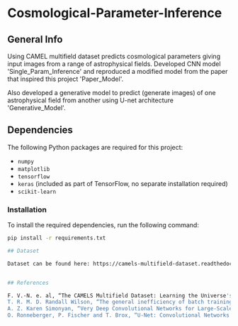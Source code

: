 # Cosmological-Parameter-Inference

## General Info

Using CAMEL multifield dataset predicts cosmological parameters giving input images from a range of astrophysical fields. Developed CNN model 'Single_Param_Inference' and reproduced a modified model from the paper that inspired this project 'Paper_Model'. <br/>

Also developed a generative model to predict (generate images) of one astrophysical field from another using U-net architecture 'Generative_Model'. <br/>

## Dependencies

The following Python packages are required for this project:

- `numpy`
- `matplotlib`
- `tensorflow`
- `keras` (included as part of TensorFlow, no separate installation required)
- `scikit-learn`

### Installation

To install the required dependencies, run the following command:

```bash
pip install -r requirements.txt

## Dataset

Dataset can be found here: https://camels-multifield-dataset.readthedocs.io/en/latest/


## References

F. V.-N. e. al, “The CAMELS Multifield Dataset: Learning the Universe's Fundamental Parameters with Artificial Intelligence,” arxiv, 2021. <br/>
T. R. M. D. Randall Wilson, “The general inefficiency of batch training for gradient descent learning,” Neural Networks , vol. 16, no. 10, pp. 1429-1451, 2003. <br/>
A. Z. Karen Simonyan, “Very Deep Convolutional Networks for Large-Scale Image Recognition,” arxiv, 2014. <br/> 
O. Ronneberger, P. Fischer and T. Brox, “U-Net: Convolutional Networks for Biomedical Image Segmentation,” arxiv, 2015. <br/>



